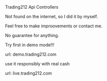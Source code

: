 Trading212 Api Controllers

Not found on the internet, so I did it by myself. 

Feel free to make improovements or contact me. 

No guarantee for anything. 

Try first in demo mode!!! 

url: demo.trading212.com


use it responsibly with real cash

url: live.trading212.com
